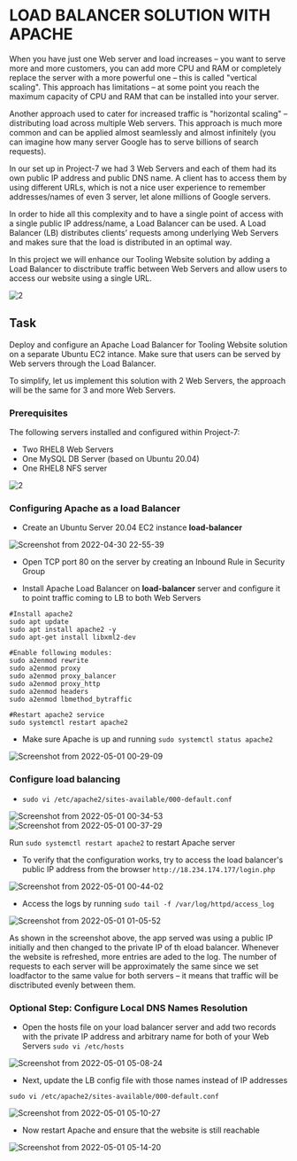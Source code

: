 # LOAD BALANCER SOLUTION WITH APACHE

When you have just one Web server and load increases – you want to serve more and more customers, you can add more CPU and RAM or completely replace the server with a more powerful one – this is called "vertical scaling". This approach has limitations – at some point you reach the maximum capacity of CPU and RAM that can be installed into your server.

Another approach used to cater for increased traffic is "horizontal scaling" – distributing load across multiple Web servers. This approach is much more common and can be applied almost seamlessly and almost infinitely (you can imagine how many server Google has to serve billions of search requests).

In our set up in Project-7 we had 3 Web Servers and each of them had its own public IP address and public DNS name. A client has to access them by using different URLs, which is not a nice user experience to remember addresses/names of even 3 server, let alone millions of Google servers.

In order to hide all this complexity and to have a single point of access with a single public IP address/name, a Load Balancer can be used. A Load Balancer (LB) distributes clients’ requests among underlying Web Servers and makes sure that the load is distributed in an optimal way.

In this project we will enhance our Tooling Website solution by adding a Load Balancer to disctribute traffic between Web Servers and allow users to access our website using a single URL.

![2](https://user-images.githubusercontent.com/34113547/166122264-b5940bfb-30c7-4e59-84b6-92e3e9827430.png)


## Task
Deploy and configure an Apache Load Balancer for Tooling Website solution on a separate Ubuntu EC2 intance. Make sure that users can be served by Web servers through the Load Balancer.

To simplify, let us implement this solution with 2 Web Servers, the approach will be the same for 3 and more Web Servers.

### Prerequisites
The following servers installed and configured within Project-7:
* Two RHEL8 Web Servers
* One MySQL DB Server (based on Ubuntu 20.04)
* One RHEL8 NFS server

![2](https://user-images.githubusercontent.com/34113547/166122278-a70040cb-36b8-4873-9a44-2c67ee1329d6.png)



### Configuring Apache as a load Balancer

* Create an Ubuntu Server 20.04 EC2 instance **load-balancer**

![Screenshot from 2022-04-30 22-55-39](https://user-images.githubusercontent.com/34113547/166130984-b1f250fc-71c1-41f5-b652-79fcb1c77339.png)

* Open TCP port 80 on the server by creating an Inbound Rule in Security Group


* Install Apache Load Balancer on **load-balancer** server and configure it to point traffic coming to LB to both Web Servers
```
#Install apache2
sudo apt update
sudo apt install apache2 -y
sudo apt-get install libxml2-dev

#Enable following modules:
sudo a2enmod rewrite
sudo a2enmod proxy
sudo a2enmod proxy_balancer
sudo a2enmod proxy_http
sudo a2enmod headers
sudo a2enmod lbmethod_bytraffic

#Restart apache2 service
sudo systemctl restart apache2
```


* Make sure Apache is up and running
 `sudo systemctl status apache2`
 
 ![Screenshot from 2022-05-01 00-29-09](https://user-images.githubusercontent.com/34113547/166131019-78940149-a812-457c-88ff-2d86e6021c61.png)


### Configure load balancing
 
* `sudo vi /etc/apache2/sites-available/000-default.conf`

![Screenshot from 2022-05-01 00-34-53](https://user-images.githubusercontent.com/34113547/166131028-7c278d5d-3725-43da-8b3f-7e82e94a735d.png)
![Screenshot from 2022-05-01 00-37-29](https://user-images.githubusercontent.com/34113547/166131038-90d70896-1df4-4cb0-8f4c-48a78105dabf.png)

Run `sudo systemctl restart apache2` to restart Apache server


* To verify that the configuration works, try to access the load balancer's public IP address from the browser
`http://18.234.174.177/login.php`

![Screenshot from 2022-05-01 00-44-02](https://user-images.githubusercontent.com/34113547/166131045-cc8afc7d-73e2-4a78-b3e1-e27ac03d0c95.png)

* Access the logs by running `sudo tail -f /var/log/httpd/access_log`

![Screenshot from 2022-05-01 01-05-52](https://user-images.githubusercontent.com/34113547/166131052-4be0a5dc-61ea-4322-94b2-d21278453ea4.png)

As shown in the screenshot above, the app served was using a public IP initially and then changed to the private IP of th eload balancer. Whenever the website is refreshed, more entries are aded to the log.
The number of requests to each server will be approximately the same since we set loadfactor to the same value for both servers – it means that traffic will be disctributed evenly between them.


### Optional Step: Configure Local DNS Names Resolution

* Open the hosts file on your load balancer server and add two records with the private IP address and arbitrary name for both of your Web Servers
`sudo vi /etc/hosts`

![Screenshot from 2022-05-01 05-08-24](https://user-images.githubusercontent.com/34113547/166131065-ae449917-b927-4795-8ec2-d98ac55f34bb.png)

* Next, update the LB config file with those names instead of IP addresses

`sudo vi /etc/apache2/sites-available/000-default.conf`

![Screenshot from 2022-05-01 05-10-27](https://user-images.githubusercontent.com/34113547/166131071-0be649e9-d5b0-4705-932a-1bcd61b51794.png)

* Now restart Apache and ensure that the website is still reachable

![Screenshot from 2022-05-01 05-14-20](https://user-images.githubusercontent.com/34113547/166131081-a7bbb504-38a0-45c6-9440-9776b7b28fd7.png)



